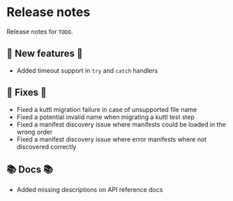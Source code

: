 # Release notes

Release notes for `TODO`.

<!--
## :bangbang: Breaking chages :bangbang:

## :sparkles: UI changes :sparkles:

## :star: Examples :star:

## :boat: Tutorials :boat:

## :wrench: Fixes :wrench:

## :guitar: Misc :guitar:
-->

## :dizzy: New features :dizzy:

- Added timeout support in `try` and `catch` handlers

## :wrench: Fixes :wrench:

- Fixed a kuttl migration failure in case of unsupported file name
- Fixed a potential invalid name when migrating a kuttl test step
- Fixed a manifest discovery issue where manifests could be loaded in the wrong order
- Fixed a manifest discovery issue where error manifests where not discovered correctly

## :books: Docs :books:

- Added missing descriptions on API reference docs
